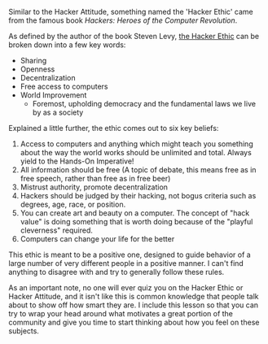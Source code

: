 Similar to the Hacker Attitude, something named the 'Hacker Ethic' came
from the famous book *Hackers: Heroes of the Computer Revolution*.

As defined by the author of the book Steven Levy, [the Hacker
Ethic](https://en.wikipedia.org/wiki/Hacker_ethic) can be broken down
into a few key words:

-   Sharing
-   Openness
-   Decentralization
-   Free access to computers
-   World Improvement
    -   Foremost, upholding democracy and the fundamental laws we live
        by as a society

Explained a little further, the ethic comes out to six key beliefs:

1.  Access to computers and anything which might teach you something
    about the way the world works should be unlimited and total. Always
    yield to the Hands-On Imperative!
2.  All information should be free (A topic of debate, this means free
    as in free speech, rather than free as in free beer)
3.  Mistrust authority, promote decentralization
4.  Hackers should be judged by their hacking, not bogus criteria such
    as degrees, age, race, or position.
5.  You can create art and beauty on a computer. The concept of "hack
    value" is doing something that is worth doing because of the
    "playful cleverness" required.
6.  Computers can change your life for the better

This ethic is meant to be a positive one, designed to guide behavior of
a large number of very different people in a positive manner. I can't
find anything to disagree with and try to generally follow these rules.

As an important note, no one will ever quiz you on the Hacker Ethic or
Hacker Attitude, and it isn't like this is common knowledge that people
talk about to show off how smart they are. I include this lesson so that
you can try to wrap your head around what motivates a great portion of
the community and give you time to start thinking about how you feel on
these subjects.
